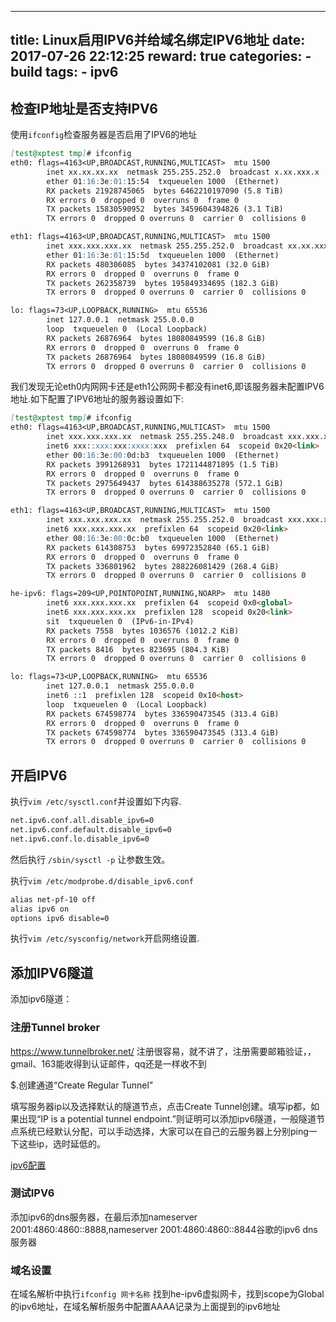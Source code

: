
---
title: Linux启用IPV6并给域名绑定IPV6地址
date: 2017-07-26 22:12:25
reward: true
categories:
    - build
tags:
    - ipv6
---

## 检查IP地址是否支持IPV6

使用``ifconfig``检查服务器是否启用了IPV6的地址

```markdown
[test@xptest tmp]# ifconfig
eth0: flags=4163<UP,BROADCAST,RUNNING,MULTICAST>  mtu 1500
        inet xx.xx.xx.xx  netmask 255.255.252.0  broadcast x.xx.xxx.x
        ether 01:16:3e:01:15:54  txqueuelen 1000  (Ethernet)
        RX packets 21928745065  bytes 6462210197090 (5.8 TiB)
        RX errors 0  dropped 0  overruns 0  frame 0
        TX packets 15830590952  bytes 3459604394826 (3.1 TiB)
        TX errors 0  dropped 0 overruns 0  carrier 0  collisions 0

eth1: flags=4163<UP,BROADCAST,RUNNING,MULTICAST>  mtu 1500
        inet xxx.xxx.xxx.xx  netmask 255.255.252.0  broadcast xx.xx.xxx.xx
        ether 01:16:3e:01:15:5d  txqueuelen 1000  (Ethernet)
        RX packets 480306085  bytes 34374102081 (32.0 GiB)
        RX errors 0  dropped 0  overruns 0  frame 0
        TX packets 262358739  bytes 195849334695 (182.3 GiB)
        TX errors 0  dropped 0 overruns 0  carrier 0  collisions 0

lo: flags=73<UP,LOOPBACK,RUNNING>  mtu 65536
        inet 127.0.0.1  netmask 255.0.0.0
        loop  txqueuelen 0  (Local Loopback)
        RX packets 26876964  bytes 18080849599 (16.8 GiB)
        RX errors 0  dropped 0  overruns 0  frame 0
        TX packets 26876964  bytes 18080849599 (16.8 GiB)
        TX errors 0  dropped 0 overruns 0  carrier 0  collisions 0
```
我们发现无论eth0内网网卡还是eth1公网网卡都没有inet6,即该服务器未配置IPV6地址.如下配置了IPV6地址的服务器设置如下:
```markdown
[test@xptest tmp]# ifconfig
eth0: flags=4163<UP,BROADCAST,RUNNING,MULTICAST>  mtu 1500
        inet xxx.xxx.xxx.xx  netmask 255.255.248.0  broadcast xxx.xxx.xxx.xx
        inet6 xxx::xxx:xxx:xxxx:xxx  prefixlen 64  scopeid 0x20<link>
        ether 00:16:3e:00:0d:b3  txqueuelen 1000  (Ethernet)
        RX packets 3991268931  bytes 1721144871895 (1.5 TiB)
        RX errors 0  dropped 0  overruns 0  frame 0
        TX packets 2975649437  bytes 614388635278 (572.1 GiB)
        TX errors 0  dropped 0 overruns 0  carrier 0  collisions 0

eth1: flags=4163<UP,BROADCAST,RUNNING,MULTICAST>  mtu 1500
        inet xxx.xxx.xxx.xx  netmask 255.255.252.0  broadcast xxx.xxx.xxx.xx
        inet6 xxx.xxx.xxx.xx  prefixlen 64  scopeid 0x20<link>
        ether 00:16:3e:00:0c:b0  txqueuelen 1000  (Ethernet)
        RX packets 614308753  bytes 69972352840 (65.1 GiB)
        RX errors 0  dropped 0  overruns 0  frame 0
        TX packets 336801962  bytes 288226081429 (268.4 GiB)
        TX errors 0  dropped 0 overruns 0  carrier 0  collisions 0

he-ipv6: flags=209<UP,POINTOPOINT,RUNNING,NOARP>  mtu 1480
        inet6 xxx.xxx.xxx.xx  prefixlen 64  scopeid 0x0<global>
        inet6 xxx.xxx.xxx.xx  prefixlen 128  scopeid 0x20<link>
        sit  txqueuelen 0  (IPv6-in-IPv4)
        RX packets 7558  bytes 1036576 (1012.2 KiB)
        RX errors 0  dropped 0  overruns 0  frame 0
        TX packets 8416  bytes 823695 (804.3 KiB)
        TX errors 0  dropped 0 overruns 0  carrier 0  collisions 0

lo: flags=73<UP,LOOPBACK,RUNNING>  mtu 65536
        inet 127.0.0.1  netmask 255.0.0.0
        inet6 ::1  prefixlen 128  scopeid 0x10<host>
        loop  txqueuelen 0  (Local Loopback)
        RX packets 674598774  bytes 336590473545 (313.4 GiB)
        RX errors 0  dropped 0  overruns 0  frame 0
        TX packets 674598774  bytes 336590473545 (313.4 GiB)
        TX errors 0  dropped 0 overruns 0  carrier 0  collisions 0
```

## 开启IPV6

执行``vim /etc/sysctl.conf``并设置如下内容.
```markdown
net.ipv6.conf.all.disable_ipv6=0
net.ipv6.conf.default.disable_ipv6=0
net.ipv6.conf.lo.disable_ipv6=0
```
然后执行 ``/sbin/sysctl -p`` 让参数生效。

执行``vim /etc/modprobe.d/disable_ipv6.conf``

```markdown
alias net-pf-10 off
alias ipv6 on
options ipv6 disable=0
```

执行``vim /etc/sysconfig/network``开启网络设置.


## 添加IPV6隧道

添加ipv6隧道：

### 注册Tunnel broker

https://www.tunnelbroker.net/
注册很容易，就不讲了，注册需要邮箱验证，，gmail、163能收得到认证邮件，qq还是一样收不到

$.创建通道“Create Regular Tunnel”

填写服务器ip以及选择默认的隧道节点，点击Create Tunnel创建。填写ip都，如果出现“IP is a potential tunnel endpoint.”则证明可以添加ipv6隧道，一般隧道节点系统已经默认分配，可以手动选择，大家可以在自己的云服务器上分别ping一下这些ip，选时延低的。

[ipv6配置](http://images2015.cnblogs.com/blog/854365/201703/854365-20170324175157315-1784684826.png)

### 测试IPV6

添加ipv6的dns服务器，在最后添加nameserver 2001:4860:4860::8888,nameserver 2001:4860:4860::8844谷歌的ipv6 dns服务器

### 域名设置

在域名解析中执行``ifconfig 网卡名称``
找到he-ipv6虚拟网卡，找到scope为Global 的ipv6地址，在域名解析服务中配置AAAA记录为上面提到的ipv6地址

